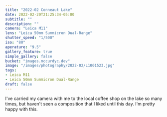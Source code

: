 ```yaml
---
title: "2022-02 Conneaut Lake"
date: 2022-02-20T21:25:34-05:00
subtitle: ""
description: ""
camera: "Leica M11"
lens: "Leica 50mm Summicron Dual-Range"
shutter_speed: "1/500"
iso: "80"
aperature: "9.5"
gallery_feature: true
simple_gallery: false
bucket: "images.mccurdyc.dev"
image: "/images/photography/2022-02/L1001523.jpg"
tags:
- Leica M11
- Leica 50mm Summicron Dual-Range
draft: false
---
```


I've carried my camera with me to the local coffee shop on the lake so many
times, but haven't seen a composition that I liked until this day. I'm pretty
happy with this.
